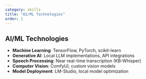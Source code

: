 ```yaml
---
category: skills
title: "AI/ML Technologies"
order: 1
---
```


## AI/ML Technologies

- **Machine Learning**: TensorFlow, PyTorch, scikit-learn
- **Generative AI**: Local LLM implementations, API integrations
- **Speech Processing**: Near real-time transcription (KB-Whisper)
- **Computer Vision**: ComfyUI, custom vision models
- **Model Deployment**: LM-Studio, local model optimization